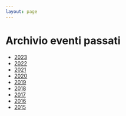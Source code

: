 ```yaml
---
layout: page
---
```


<p></p>

<h1>Archivio eventi passati</h1>

- [2023](./2023)
- [2022](./2022)
- [2021](./2021)
- [2020](./2020)
- [2019](./2019)
- [2018](./2018)
- [2017](./2017)
- [2016](./2016)
- [2015](./2015)
